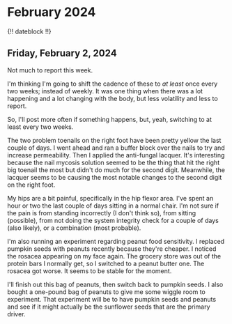 # February 2024

{!! dateblock !!}

## Friday, February 2, 2024

Not much to report this week.

I'm thinking I'm going to shift the cadence of these to *at least* once every two weeks; instead of weekly. It was one thing when there was a lot happening and a lot changing with the body, but less volatility and less to report.

So, I'll post more often if something happens, but, yeah, switching to at least every two weeks.

The two problem toenails on the right foot have been pretty yellow the last couple of days. I went ahead and ran a buffer block over the nails to try and increase permeability. Then I applied the anti-fungal lacquer. It's interesting because the nail mycosis solution seemed to be the thing that hit the right big toenail the most but didn't do much for the second digit. Meanwhile, the lacquer seems to be causing the most notable changes to the second digit on the right foot.

My hips are a bit painful, specifically in the hip flexor area. I've spent an hour or two the last couple of days sitting in a normal chair. I'm not sure if the pain is from standing incorrectly (I don't think so), from sitting (possible), from not doing the system integrity check for a couple of days (also likely), or a combination (most probable).

I'm also running an experiment regarding peanut food sensitivity. I replaced pumpkin seeds with peanuts recently because they're cheaper. I noticed the rosacea appearing on my face again. The grocery store was out of the protein bars I normally get, so I switched to a peanut butter one. The rosacea got worse. It seems to be stable for the moment.

I'll finish out this bag of peanuts, then switch back to pumpkin seeds. I also bought a one-pound bag of peanuts to give me some wiggle room to experiment. That experiment will be to have pumpkin seeds and peanuts and see if it might actually be the sunflower seeds that are the primary driver.
